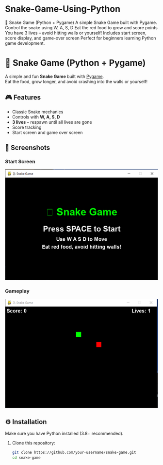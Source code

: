 # Snake-Game-Using-Python
🐍 Snake Game (Python + Pygame) A simple Snake Game built with Pygame.  Control the snake using W, A, S, D  Eat the red food to grow and score points  You have 3 lives – avoid hitting walls or yourself!  Includes start screen, score display, and game-over screen  Perfect for beginners learning Python game development.

# 🐍 Snake Game (Python + Pygame)

A simple and fun **Snake Game** built with [Pygame](https://www.pygame.org/).  
Eat the food, grow longer, and avoid crashing into the walls or yourself!  

## 🎮 Features
- Classic Snake mechanics  
- Controls with **W, A, S, D**  
- **3 lives** – respawn until all lives are gone  
- Score tracking  
- Start screen and game over screen  

## 📸 Screenshots
### Start Screen  
![Snake Start Screen](snake1.PNG)

### Gameplay  
![Snake Gameplay](snake2.PNG)

## ⚙️ Installation
Make sure you have Python installed (3.8+ recommended).  

1. Clone this repository:
   ```bash
   git clone https://github.com/your-username/snake-game.git
   cd snake-game


